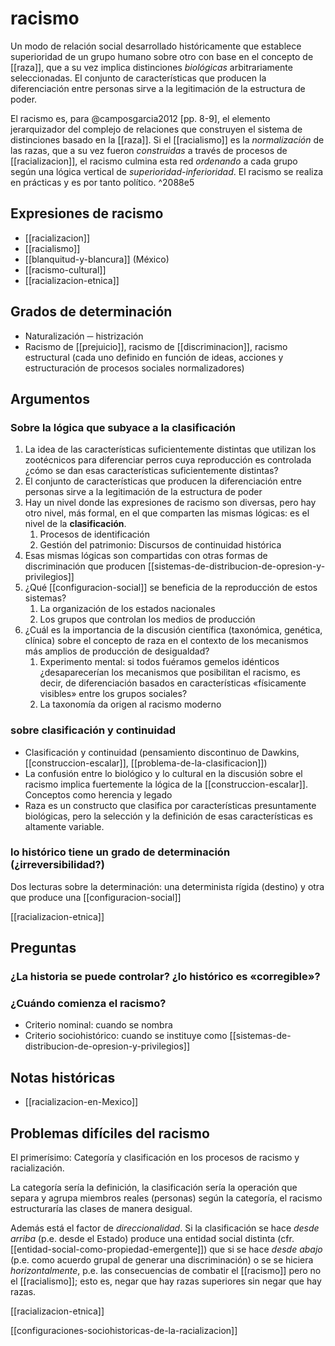 # racismo
Un modo de relación social desarrollado históricamente que establece superioridad de un grupo humano sobre otro con base en  el concepto de [[raza]], que a su vez implica distinciones *biológicas* arbitrariamente seleccionadas. El conjunto de características que producen la diferenciación entre personas sirve a la legitimación de la estructura de poder.

El racismo es, para @camposgarcia2012 [pp. 8-9], el elemento jerarquizador del complejo de relaciones que construyen el sistema de distinciones basado en la [[raza]]. Si el [[racialismo]] es la *normalización* de las razas, que a su vez fueron *construidas* a través de procesos de  [[racializacion]], el racismo culmina esta red *ordenando* a cada grupo según una lógica vertical de *superioridad-inferioridad*. El racismo se realiza en prácticas y es por tanto político. ^2088e5

## Expresiones de racismo

- [[racializacion]]
- [[racialismo]]
- [[blanquitud-y-blancura]] (México)
- [[racismo-cultural]]
- [[racializacion-etnica]]

## Grados de determinación

- Naturalización ─ histrización
- Racismo de [[prejuicio]], racismo de [[discriminacion]], racismo estructural (cada uno definido en función de ideas, acciones y estructuración de procesos sociales normalizadores)

## Argumentos

### Sobre la lógica que subyace a la clasificación

1. La idea de las características suficientemente distintas que utilizan los zootécnicos para diferenciar perros cuya reproducción es controlada ¿cómo se dan esas características suficientemente distintas?
2. El conjunto de características que producen la diferenciación entre personas sirve a la legitimación de la estructura de poder
3. Hay un nivel donde las expresiones de racismo son diversas, pero hay otro nivel, más formal, en el que comparten las mismas lógicas: es el nivel de la **clasificación**.
    1. Procesos de identificación
    2. Gestión del patrimonio: Discursos de continuidad histórica
4. Esas mismas lógicas son compartidas con otras formas de discriminación que producen [[sistemas-de-distribucion-de-opresion-y-privilegios]]
5. ¿Qué [[configuracion-social]] se beneficia de la reproducción de estos sistemas?
    1. La organización de los estados nacionales
    2. Los grupos que controlan los medios de producción
6. ¿Cuál es la importancia de la discusión científica (taxonómica, genética, clínica) sobre el concepto de raza en el contexto de los mecanismos más amplios de producción de desigualdad?
    1. Experimento mental: si todos fuéramos gemelos idénticos ¿desaparecerían los mecanismos que posibilitan el racismo, es decir, de diferenciación basados en características «físicamente visibles» entre los grupos sociales?
    2. La taxonomía da origen al racismo moderno

### sobre clasificación y continuidad

- Clasificación y continuidad (pensamiento discontinuo de Dawkins, [[construccion-escalar]], [[problema-de-la-clasificacion]])
- La confusión entre lo biológico y lo cultural en la discusión sobre el racismo implica fuertemente la lógica de la [[construccion-escalar]]. Conceptos como herencia y legado 
- Raza es un constructo que clasifica por características presuntamente biológicas, pero la selección y la definición de esas características es altamente variable.

### lo histórico tiene un grado de determinación (¿irreversibilidad?)

Dos lecturas sobre la determinación: una determinista rígida (destino) y otra que produce una [[configuracion-social]] 

[[racializacion-etnica]]

## Preguntas

### ¿La historia se puede controlar? ¿lo histórico es «corregible»?

### ¿Cuándo comienza el racismo?

- Criterio nominal: cuando se nombra
- Criterio sociohistórico: cuando se instituye como [[sistemas-de-distribucion-de-opresion-y-privilegios]]

## Notas históricas

- [[racializacion-en-Mexico]]

## Problemas difíciles del racismo

El primerísimo: Categoría y clasificación en los procesos de racismo y racialización. 

La categoría sería la definición, la clasificación sería la operación que separa y agrupa miembros reales (personas) según la categoría, el racismo estructuraría las clases de manera desigual.

Además está el factor de *direccionalidad*. Si la clasificación se hace *desde arriba* (p.e. desde el Estado) produce una entidad social distinta (cfr. [[entidad-social-como-propiedad-emergente]]) que si se hace *desde abajo* (p.e. como acuerdo grupal de generar una discriminación) o se se hiciera *horizontalmente*, p.e. las consecuencias de combatir el [[racismo]] pero no el [[racialismo]]; esto es, negar que hay razas superiores sin negar que hay razas.

[[racializacion-etnica]]

[[configuraciones-sociohistoricas-de-la-racializacion]]
